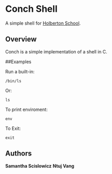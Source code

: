 # Conch Shell

A simple shell for <a href="https://www.holbertonschool.com/">Holberton School</a>.

## Overview

Conch is a simple implementation of a shell in C.

##Examples

Run a built-in:

`/bin/ls`

Or:

`ls`

To print enviroment:

`env`

To Exit:

`exit`

## Authors
**Samantha Scislowicz**
**Ntuj Vang**
